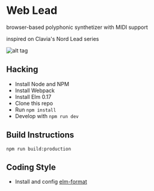 # Web Lead

browser-based polyphonic synthetizer with MIDI support 

inspired on Clavia's Nord Lead series

![alt tag](https://github.com/pablobcb/elm-lead/blob/master/nord-lead-2x.jpg)

## Hacking

- Install Node and NPM
- Install Webpack
- Install Elm 0.17
- Clone this repo
- Run `npm install`
- Develop with `npm run dev`

## Build Instructions

`npm run build:production`

## Coding Style
- Install and config [elm-format](https://github.com/avh4/elm-format)
